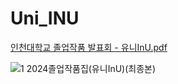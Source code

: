# Uni_INU

[인천대학교 졸업작품 발표회 - 유니InU.pdf](https://github.com/user-attachments/files/18888995/-.InU.pdf)

![1  2024졸업작품집(유니InU)(최종본)](https://github.com/user-attachments/assets/73616185-b5e1-4c72-999b-a96def22f573)
